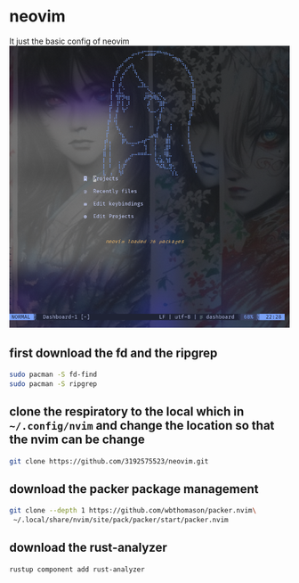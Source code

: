 # neovim
It just the basic config of neovim
![image](screenshot.png)
## first download the fd and the ripgrep
```bash
sudo pacman -S fd-find
sudo pacman -S ripgrep
```

## clone the respiratory to the local which in `~/.config/nvim` and change the location so that the nvim can be change
```bash
git clone https://github.com/3192575523/neovim.git
```

## download the packer package management
```bash
git clone --depth 1 https://github.com/wbthomason/packer.nvim\
 ~/.local/share/nvim/site/pack/packer/start/packer.nvim
 ```

## download the rust-analyzer
```bash
rustup component add rust-analyzer
```

